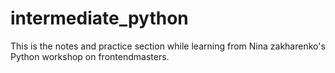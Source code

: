 # intermediate_python
This is the notes and practice section while learning from Nina zakharenko's Python workshop on frontendmasters.
